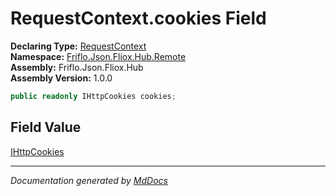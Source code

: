 ﻿<!--  
  <auto-generated>   
    The contents of this file were generated by a tool.  
    Changes to this file may be list if the file is regenerated  
  </auto-generated>   
-->

# RequestContext.cookies Field

**Declaring Type:** [RequestContext](../index.md)  
**Namespace:** [Friflo.Json.Fliox.Hub.Remote](../../index.md)  
**Assembly:** Friflo.Json.Fliox.Hub  
**Assembly Version:** 1.0.0

```csharp
public readonly IHttpCookies cookies;
```

## Field Value

[IHttpCookies](../../IHttpCookies/index.md)

___

*Documentation generated by [MdDocs](https://github.com/ap0llo/mddocs)*
